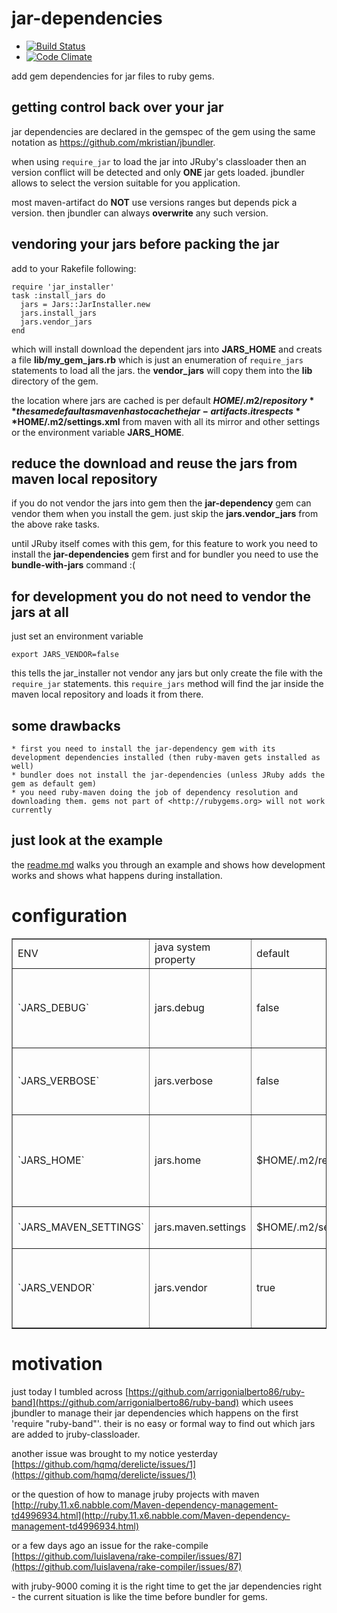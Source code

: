 # jar-dependencies #

* [![Build Status](https://secure.travis-ci.org/mkristian/jar-dependencies.png)](http://travis-ci.org/mkristian/jar-dependencies)
* [![Code Climate](https://codeclimate.com/github/mkristian/jar-dependencies.png)](https://codeclimate.com/github/mkristian/jar-dependencies)

add gem dependencies for jar files to ruby gems.

## getting control back over your jar ##

jar dependencies are declared in the gemspec of the gem using the same notation as <https://github.com/mkristian/jbundler>.

when using ```require_jar``` to load the jar into JRuby's classloader then an version conflict will be detected and only **ONE** jar gets loaded. jbundler allows to select the version suitable for you application.

most maven-artifact do **NOT** use versions ranges but depends pick a version. then jbundler can always **overwrite** any such version.

## vendoring your jars before packing the jar ##

add to your Rakefile following:

    require 'jar_installer'
    task :install_jars do
      jars = Jars::JarInstaller.new
	  jars.install_jars
	  jars.vendor_jars
    end

which will install download the dependent jars into **JARS_HOME** and creats a file **lib/my_gem_jars.rb** which is just an enumeration of ```require_jars``` statements to load all the jars. the **vendor_jars** will copy them into the **lib** directory of the gem.

the location where jars are cached is per default **$HOME/.m2/repository** the same default as maven has to cache the jar-artifacts. it respects **$HOME/.m2/settings.xml** from maven with all its mirror and other settings or the environment variable **JARS_HOME**.

## reduce the download and reuse the jars from maven local repository ##

if you do not vendor the jars into gem then the **jar-dependency** gem can vendor them when you install the gem. just skip the **jars.vendor_jars** from the above rake tasks.

until JRuby itself comes with this gem, for this feature to work you need to install the **jar-dependencies** gem first and for bundler you need to use the **bundle-with-jars** command :(

## for development you do not need to vendor the jars at all ##

just set an environment variable

    export JARS_VENDOR=false

this tells the jar_installer not vendor any jars but only create the file with the ```require_jar``` statements. this ```require_jars``` method will find the jar inside the maven local repository and loads it from there.

## some drawbacks ##

    * first you need to install the jar-dependency gem with its development dependencies installed (then ruby-maven gets installed as well)
	* bundler does not install the jar-dependencies (unless JRuby adds the gem as default gem)
	* you need ruby-maven doing the job of dependency resolution and downloading them. gems not part of <http://rubygems.org> will not work currently

## just look at the example ##

the [readme.md](example/Readme.md) walks you through an example and shows how development works and shows what happens during installation.

# configuration #

<table border='1'>
<tr>
<td>ENV</td><td>java system property</td><td>default</td><td>description</td>
</tr>
<tr>
<td>`JARS_DEBUG`</td><td>jars.debug</td><td>false</td><td>if set to true it will produce lots of debug out (maven -X switch)</td>
</tr>
<tr>
<td>`JARS_VERBOSE`</td><td>jars.verbose</td><td>false</td><td>if set to true it will produce some extra output</td>
</tr>
<tr>
<td>`JARS_HOME`</td><td>jars.home</td><td>$HOME/.m2/repository</td><td>filesystem location where to store the jar files and some metadata</td>
</tr>
<tr>
<td>`JARS_MAVEN_SETTINGS`</td><td>jars.maven.settings</td><td>$HOME/.m2/settings.xml</td><td>setting.xml for maven to use</td>
</tr>
<tr>
<td>`JARS_VENDOR`</td><td>jars.vendor</td><td>true</td><td>set to true means that the jars will be stored in JARS_HOME only</td>
</tr>
</table>

# motivation #

just today I tumbled across [https://github.com/arrigonialberto86/ruby-band](https://github.com/arrigonialberto86/ruby-band) which usees jbundler to manage their jar dependencies which happens on the first 'require "ruby-band"'. their is no easy or formal way to find out which jars are added to jruby-classloader.

another issue was brought to my notice yesterday [https://github.com/hqmq/derelicte/issues/1](https://github.com/hqmq/derelicte/issues/1)

or the question of how to manage jruby projects with maven [http://ruby.11.x6.nabble.com/Maven-dependency-management-td4996934.html](http://ruby.11.x6.nabble.com/Maven-dependency-management-td4996934.html)

or a few days ago an issue for the rake-compile [https://github.com/luislavena/rake-compiler/issues/87](https://github.com/luislavena/rake-compiler/issues/87)

with jruby-9000 coming it is the right time to get the jar dependencies right - the current situation is like the time before bundler for gems.

